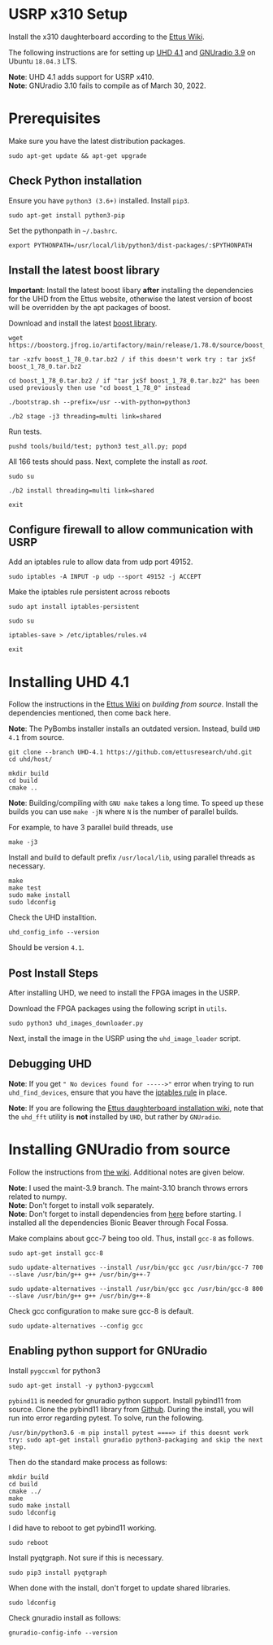 
# USRP x310 Setup

Install the x310 daughterboard according to the [Ettus Wiki](https://kb.ettus.com/USRP_X_Series_Quick_Start_(Daughterboard_Installation)).



The following instructions are for setting up [UHD 4.1](https://kb.ettus.com/UHD) and [GNUradio 3.9](https://www.gnuradio.org/)
on Ubuntu `18.04.3` LTS.

**Note**: UHD 4.1 adds support for USRP x410.  
**Note**: GNUradio 3.10 fails to compile as of March 30, 2022.


# Prerequisites
Make sure you have the latest distribution packages.
```
sudo apt-get update && apt-get upgrade
```


## Check Python installation  
Ensure you have `python3 (3.6+)` installed. Install `pip3`.

```
sudo apt-get install python3-pip
```

Set the pythonpath in `~/.bashrc`.
```
export PYTHONPATH=/usr/local/lib/python3/dist-packages/:$PYTHONPATH
```

## Install the latest boost library 

**Important**: Install the latest boost libary **after** installing the dependencies for the UHD from the Ettus website, otherwise the latest version of boost will be overridden by the apt packages of boost.

Download and install the latest [boost library](https://www.linuxfromscratch.org/blfs/view/svn/general/boost.html).

```
wget https://boostorg.jfrog.io/artifactory/main/release/1.78.0/source/boost_1_78_0.tar.bz2

tar -xzfv boost_1_78_0.tar.bz2 / if this doesn't work try : tar jxSf boost_1_78_0.tar.bz2

cd boost_1_78_0.tar.bz2 / if "tar jxSf boost_1_78_0.tar.bz2" has been used previously then use "cd boost_1_78_0" instead

./bootstrap.sh --prefix=/usr --with-python=python3

./b2 stage -j3 threading=multi link=shared
```
Run tests.
```
pushd tools/build/test; python3 test_all.py; popd
```
All 166 tests should pass.
Next, complete the install as *root*.

```
sudo su

./b2 install threading=multi link=shared   

exit
```

## Configure firewall to allow communication with USRP

Add an iptables rule to allow data from udp port 49152.
```
sudo iptables -A INPUT -p udp --sport 49152 -j ACCEPT
```
Make the iptables rule persistent across reboots
```
sudo apt install iptables-persistent

sudo su

iptables-save > /etc/iptables/rules.v4

exit
```





# Installing UHD 4.1
Follow the instructions in the [Ettus Wiki](https://files.ettus.com/manual/page_build_guide.html) on *building from source*. Install the dependencies mentioned, then come back here.

**Note**: The PyBombs installer installs an outdated version. Instead, build `UHD 4.1` from source.


```
git clone --branch UHD-4.1 https://github.com/ettusresearch/uhd.git
cd uhd/host/

mkdir build
cd build
cmake ..
```
 
**Note**: Building/compiling with `GNU make` takes a long time. To speed up these builds you can use `make -jN` where `N` is the number of parallel builds.

For example, to have 3 parallel build threads, use
```
make -j3
```
Install and build to default prefix `/usr/local/lib`, using parallel threads as necessary.
```
make
make test
sudo make install
sudo ldconfig
```

Check the UHD installtion.
```
uhd_config_info --version
```
Should be version `4.1`.

## Post Install Steps 
After installing UHD, we need to install the FPGA images in the USRP.

Download the FPGA packages using the following script in `utils`.
```
sudo python3 uhd_images_downloader.py
```
Next, install the image in the USRP using the `uhd_image_loader` script.

## Debugging UHD

**Note**: If you get `" No devices found for ----->"` error when trying to run `uhd_find_devices`, ensure that you have the [iptables rule](#configure-firewall-to-allow-communication-with-usrp) in place.


**Note**: If you are following the [Ettus daughterboard installation wiki](https://kb.ettus.com/USRP_X_Series_Quick_Start_(Daughterboard_Installation)), note that the `uhd_fft` utility is **not** installed by `UHD`, but rather by `GNUradio`.


# Installing GNUradio from source

Follow the instructions from [the wiki](https://wiki.gnuradio.org/index.php/InstallingGR#From_Source). Additional notes are given below.

**Note**: I used the maint-3.9 branch.
The maint-3.10 branch throws errors related to numpy.    
**Note**: Don't forget to install volk separately.  
**Note**: Don't forget to install dependencies from [here](https://wiki.gnuradio.org/index.php?title=UbuntuInstall#Focal_Fossa_.2820.04.29_through_Impish_Indri_.2821.10.29) before starting. I installed all the dependencies Bionic Beaver through Focal Fossa.


Make complains about gcc-7 being too old. Thus, install `gcc-8` as follows.

```
sudo apt-get install gcc-8

sudo update-alternatives --install /usr/bin/gcc gcc /usr/bin/gcc-7 700 --slave /usr/bin/g++ g++ /usr/bin/g++-7

sudo update-alternatives --install /usr/bin/gcc gcc /usr/bin/gcc-8 800 --slave /usr/bin/g++ g++ /usr/bin/g++-8
```

Check gcc configuration to make sure gcc-8 is default.
```
sudo update-alternatives --config gcc
```

## Enabling python support for GNUradio 

Install `pygccxml` for python3
```
sudo apt-get install -y python3-pygccxml
```

`pybind11` is needed for gnuradio python support.
Install pybind11 from source. Clone the pybind11 library from [Github](https://github.com/pybind/pybind11).
During the install, you will run into error regarding pytest.
To solve, run the following.
```
/usr/bin/python3.6 -m pip install pytest ====> if this doesnt work try: sudo apt-get install gnuradio python3-packaging and skip the next step.
```
Then do the standard make process as follows:

```
mkdir build
cd build
cmake ../
make
sudo make install
sudo ldconfig
```

I did have to reboot to get pybind11 working. 
```
sudo reboot
```

Install pyqtgraph. Not sure if this is necessary.
```
sudo pip3 install pyqtgraph
```

When done with the install, don't forget to update shared libraries.
```
sudo ldconfig
```

Check gnuradio install as follows:
```
gnuradio-config-info --version
```
